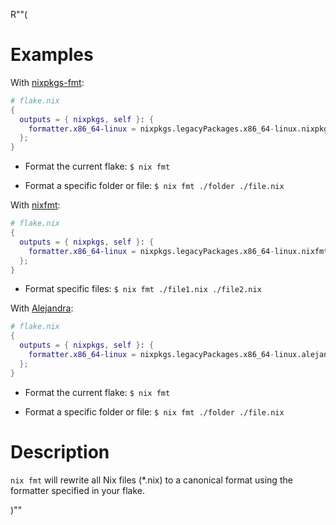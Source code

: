 R""(

# Examples

With [nixpkgs-fmt](https://github.com/nix-community/nixpkgs-fmt):

```nix
# flake.nix
{
  outputs = { nixpkgs, self }: {
    formatter.x86_64-linux = nixpkgs.legacyPackages.x86_64-linux.nixpkgs-fmt;
  };
}
```

- Format the current flake: `$ nix fmt`

- Format a specific folder or file: `$ nix fmt ./folder ./file.nix`

With [nixfmt](https://github.com/serokell/nixfmt):

```nix
# flake.nix
{
  outputs = { nixpkgs, self }: {
    formatter.x86_64-linux = nixpkgs.legacyPackages.x86_64-linux.nixfmt;
  };
}
```

- Format specific files: `$ nix fmt ./file1.nix ./file2.nix`

With [Alejandra](https://github.com/kamadorueda/alejandra):

```nix
# flake.nix
{
  outputs = { nixpkgs, self }: {
    formatter.x86_64-linux = nixpkgs.legacyPackages.x86_64-linux.alejandra;
  };
}
```

- Format the current flake: `$ nix fmt`

- Format a specific folder or file: `$ nix fmt ./folder ./file.nix`

# Description

`nix fmt` will rewrite all Nix files (\*.nix) to a canonical format
using the formatter specified in your flake.

)""
